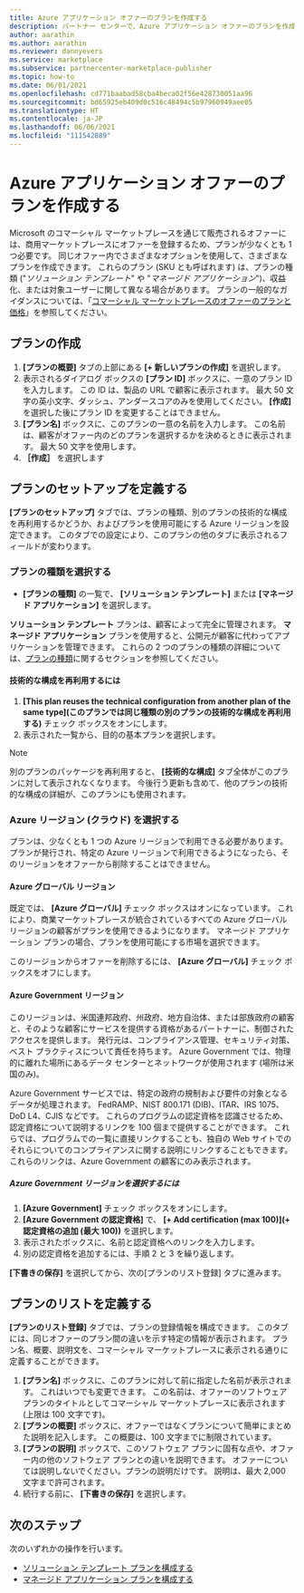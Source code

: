 ```yaml
---
title: Azure アプリケーション オファーのプランを作成する
description: パートナー センターで、Azure アプリケーション オファーのプランを作成します (Azure Marketplace)。
author: aarathin
ms.author: aarathin
ms.reviewer: dannyevers
ms.service: marketplace
ms.subservice: partnercenter-marketplace-publisher
ms.topic: how-to
ms.date: 06/01/2021
ms.openlocfilehash: cd771baabad58cba4beca02f56e428730051aa96
ms.sourcegitcommit: bd65925eb409d0c516c48494c5b97960949aee05
ms.translationtype: HT
ms.contentlocale: ja-JP
ms.lasthandoff: 06/06/2021
ms.locfileid: "111542889"
---
```

# <a name="create-plans-for-an-azure-application-offer"></a>Azure アプリケーション オファーのプランを作成する

Microsoft のコマーシャル マーケットプレースを通じて販売されるオファーには、商用マーケットプレースにオファーを登録するため、プランが少なくとも 1 つ必要です。 同じオファー内でさまざまなオプションを使用して、さまざまなプランを作成できます。 これらのプラン (SKU とも呼ばれます) は、プランの種類 ("_ソリューション テンプレート_" や "_マネージド アプリケーション_")、収益化、または対象ユーザーに関して異なる場合があります。 プランの一般的なガイダンスについては、「[コマーシャル マーケットプレースのオファーのプランと価格](plans-pricing.md)」を参照してください。

## <a name="create-a-plan"></a>プランの作成

1. **[プランの概要]** タブの上部にある **[+ 新しいプランの作成]** を選択します。
1. 表示されるダイアログ ボックスの **[プラン ID]** ボックスに、一意のプラン ID を入力します。 この ID は、製品の URL で顧客に表示されます。 最大 50 文字の英小文字、ダッシュ、アンダースコアのみを使用してください。 **[作成]** を選択した後にプラン ID を変更することはできません。
1. **[プラン名]** ボックスに、このプランの一意の名前を入力します。 この名前は、顧客がオファー内のどのプランを選択するかを決めるときに表示されます。 最大 50 文字を使用します。
1. **［作成］** を選択します

## <a name="define-the-plan-setup"></a>プランのセットアップを定義する

**[プランのセットアップ]** タブでは、プランの種類、別のプランの技術的な構成を再利用するかどうか、およびプランを使用可能にする Azure リージョンを設定できます。 このタブでの設定により、このプランの他のタブに表示されるフィールドが変わります。

### <a name="select-the-plan-type"></a>プランの種類を選択する

- **[プランの種類]** の一覧で、 **[ソリューション テンプレート]** または **[マネージド アプリケーション]** を選択します。

**ソリューション テンプレート** プランは、顧客によって完全に管理されます。 **マネージド アプリケーション** プランを使用すると、公開元が顧客に代わってアプリケーションを管理できます。 これらの 2 つのプランの種類の詳細については、[プランの種類](plan-azure-application-offer.md#types-of-plans)に関するセクションを参照してください。

#### <a name="to-re-use-a-technical-configuration"></a>技術的な構成を再利用するには

1. **[This plan reuses the technical configuration from another plan of the same type]\(このプランでは同じ種類の別のプランの技術的な構成を再利用する\)** チェック ボックスをオンにします。
1. 表示された一覧から、目的の基本プランを選択します。

> [!NOTE]
> 別のプランのパッケージを再利用すると、 **[技術的な構成]** タブ全体がこのプランに対して表示されなくなります。 今後行う更新も含めて、他のプランの技術的な構成の詳細が、このプランにも使用されます。

### <a name="select-azure-regions-clouds"></a>Azure リージョン (クラウド) を選択する

プランは、少なくとも 1 つの Azure リージョンで利用できる必要があります。 プランが発行され、特定の Azure リージョンで利用できるようになったら、そのリージョンをオファーから削除することはできません。

#### <a name="azure-global-region"></a>Azure グローバル リージョン

既定では、 **[Azure グローバル]** チェック ボックスはオンになっています。 これにより、商業マーケットプレースが統合されているすべての Azure グローバル リージョンの顧客がプランを使用できるようになります。 マネージド アプリケーション プランの場合、プランを使用可能にする市場を選択できます。

このリージョンからオファーを削除するには、 **[Azure グローバル]** チェック ボックスをオフにします。

#### <a name="azure-government-region"></a>Azure Government リージョン

このリージョンは、米国連邦政府、州政府、地方自治体、または部族政府の顧客と、そのような顧客にサービスを提供する資格があるパートナーに、制御されたアクセスを提供します。 発行元は、コンプライアンス管理、セキュリティ対策、ベスト プラクティスについて責任を持ちます。 Azure Government では、物理的に離れた場所にあるデータ センターとネットワークが使用されます (場所は米国のみ)。

Azure Government サービスでは、特定の政府の規制および要件の対象となるデータが処理されます。 FedRAMP、NIST 800.171 (DIB)、ITAR、IRS 1075、DoD L4、CJIS などです。 これらのプログラムの認定資格を認識させるため、認定資格について説明するリンクを 100 個まで提供することができます。 これらでは、プログラムでの一覧に直接リンクすることも、独自の Web サイトでのそれらについてのコンプライアンスに関する説明にリンクすることもできます。 これらのリンクは、Azure Government の顧客にのみ表示されます。

##### <a name="to-select-the-azure-government-region"></a>Azure Government リージョンを選択するには

1. **[Azure Government]** チェック ボックスをオンにします。
1. **[Azure Government の認定資格]** で、 **[+ Add certification (max 100)]\(+ 認定資格の追加 (最大 100)\)** を選択します。
1. 表示されたボックスに、名前と認定資格へのリンクを入力します。
1. 別の認定資格を追加するには、手順 2 と 3 を繰り返します。

**[下書きの保存]** を選択してから、次の[プランのリスト登録] タブに進みます。

## <a name="define-the-plan-listing"></a>プランのリストを定義する

**[プランのリスト登録]** タブでは、プランの登録情報を構成できます。 このタブには、同じオファーのプラン間の違いを示す特定の情報が表示されます。 プラン名、概要、説明文を、コマーシャル マーケットプレースに表示される通りに定義することができます。

1. **[プラン名]** ボックスに、このプランに対して前に指定した名前が表示されます。 これはいつでも変更できます。 この名前は、オファーのソフトウェア プランのタイトルとしてコマーシャル マーケットプレースに表示されます (上限は 100 文字です)。
1. **[プランの概要]** ボックスに、オファーではなくプランについて簡単にまとめた説明を記入します。 この概要は、100 文字までに制限されています。
1. **[プランの説明]** ボックスで、このソフトウェア プランに固有な点や、オファー内の他のソフトウェア プランとの違いを説明できます。 オファーについては説明しないでください。プランの説明だけです。 説明は、最大 2,000 文字まで許可されます。
1. 続行する前に、 **[下書きの保存]** を選択します。

## <a name="next-steps"></a>次のステップ

次のいずれかの操作を行います。

- [ソリューション テンプレート プランを構成する](azure-app-solution.md)
- [マネージド アプリケーション プランを構成する](azure-app-managed.md)
